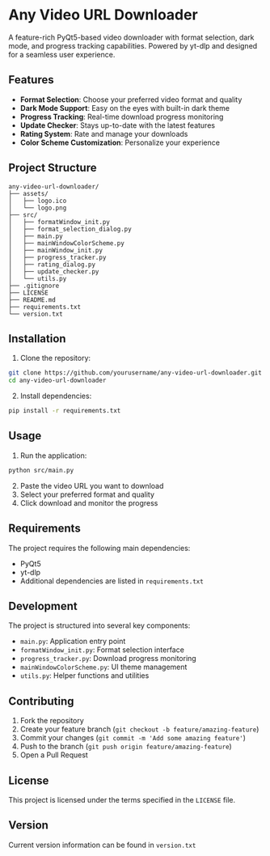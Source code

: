 # Any Video URL Downloader

A feature-rich PyQt5-based video downloader with format selection, dark mode, and progress tracking capabilities. Powered by yt-dlp and designed for a seamless user experience.

## Features

- **Format Selection**: Choose your preferred video format and quality
- **Dark Mode Support**: Easy on the eyes with built-in dark theme
- **Progress Tracking**: Real-time download progress monitoring
- **Update Checker**: Stays up-to-date with the latest features
- **Rating System**: Rate and manage your downloads
- **Color Scheme Customization**: Personalize your experience

## Project Structure

```
any-video-url-downloader/
├── assets/
│   ├── logo.ico
│   └── logo.png
├── src/
│   ├── formatWindow_init.py
│   ├── format_selection_dialog.py
│   ├── main.py
│   ├── mainWindowColorScheme.py
│   ├── mainWindow_init.py
│   ├── progress_tracker.py
│   ├── rating_dialog.py
│   ├── update_checker.py
│   └── utils.py
├── .gitignore
├── LICENSE
├── README.md
├── requirements.txt
└── version.txt
```

## Installation

1. Clone the repository:
```bash
git clone https://github.com/yourusername/any-video-url-downloader.git
cd any-video-url-downloader
```

2. Install dependencies:
```bash
pip install -r requirements.txt
```

## Usage

1. Run the application:
```bash
python src/main.py
```

2. Paste the video URL you want to download
3. Select your preferred format and quality
4. Click download and monitor the progress

## Requirements

The project requires the following main dependencies:
- PyQt5
- yt-dlp
- Additional dependencies are listed in `requirements.txt`

## Development

The project is structured into several key components:
- `main.py`: Application entry point
- `formatWindow_init.py`: Format selection interface
- `progress_tracker.py`: Download progress monitoring
- `mainWindowColorScheme.py`: UI theme management
- `utils.py`: Helper functions and utilities

## Contributing

1. Fork the repository
2. Create your feature branch (`git checkout -b feature/amazing-feature`)
3. Commit your changes (`git commit -m 'Add some amazing feature'`)
4. Push to the branch (`git push origin feature/amazing-feature`)
5. Open a Pull Request

## License

This project is licensed under the terms specified in the `LICENSE` file.

## Version

Current version information can be found in `version.txt`
